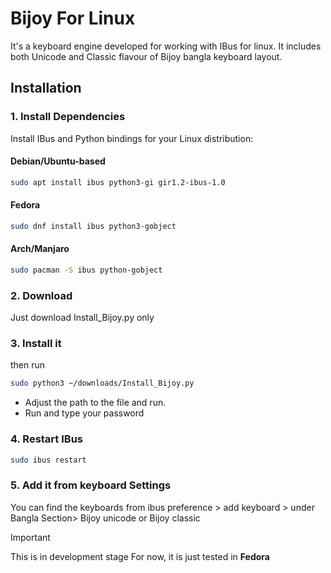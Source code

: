 # Bijoy For Linux
It's a keyboard engine developed for working with IBus for linux. It includes both Unicode and Classic flavour of Bijoy bangla keyboard layout.
## Installation
### 1. Install Dependencies
Install IBus and Python bindings for your Linux distribution:

#### Debian/Ubuntu-based
```bash
sudo apt install ibus python3-gi gir1.2-ibus-1.0
```
#### Fedora
```bash
sudo dnf install ibus python3-gobject
```
#### Arch/Manjaro
```bash
sudo pacman -S ibus python-gobject
```
### 2. Download 
Just download Install_Bijoy.py only
### 3. Install it
then run 
```bash
sudo python3 ~/downloads/Install_Bijoy.py
```
- Adjust the path to the file and run.
- Run and type your password
### 4. Restart IBus
```bash
sudo ibus restart
```
### 5. Add it from keyboard Settings
You can find the keyboards from ibus preference > add keyboard  > under Bangla Section> Bijoy unicode or Bijoy classic

> [!IMPORTANT]
> This is in development stage
> For now, it is just tested in **Fedora**

